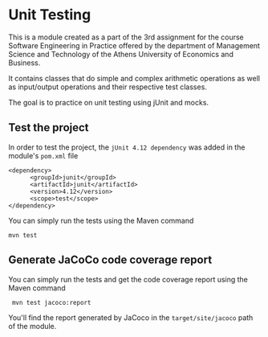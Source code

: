 # Unit Testing

This is a module created as a part of the 3rd assignment for the course Software Engineering in Practice offered by the department of Management Science and Technology of the Athens University of Economics and Business. 

It contains classes that do simple and complex arithmetic operations as well as input/output operations and their respective test classes.

The goal is to practice on unit testing using jUnit and mocks.

## Test the project

In order to test the project, the ``` jUnit 4.12 dependency ``` was added in the module's ``` pom.xml ``` file 
```
<dependency>
      <groupId>junit</groupId>
      <artifactId>junit</artifactId>
      <version>4.12</version>
      <scope>test</scope>
</dependency>
```    

You can simply run the tests using the Maven command  
``` 
mvn test
```

## Generate JaCoCo code coverage report 

You can simply run the tests and get the code coverage report using the Maven command 
```
 mvn test jacoco:report 
```

You'll find the report generated by JaCoco in the ``` target/site/jacoco ``` path of the module.


